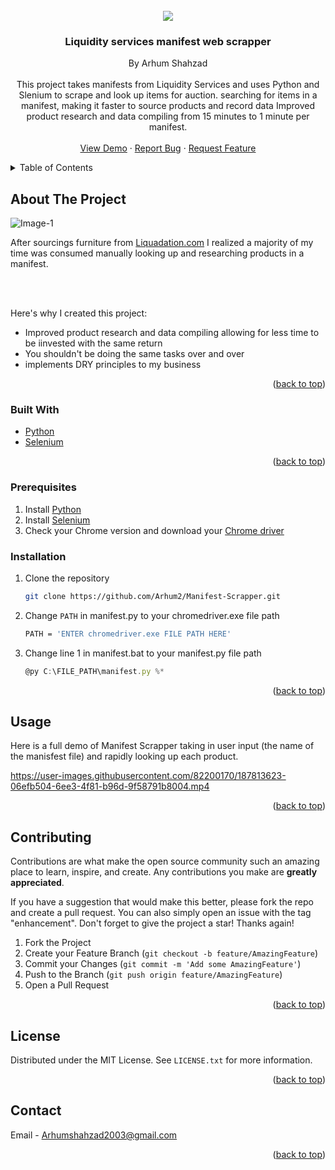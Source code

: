 
<!-- PROJECT LOGO -->
<br />
<div align="center">
  <a href="https://github.com/Arhum2/Manifest-Scrapper">
    <img src="https://user-images.githubusercontent.com/82200170/183231685-baf5e7c1-6d57-4c4d-9aa8-bba81d35b7d3.png">
  </a>

  <h3 align="center">Liquidity services manifest web scrapper</h3>

  <p align="center">
    By Arhum Shahzad
    <br />
    <br />
    <a>This project takes manifests from Liquidity Services and uses Python and Slenium to scrape and look up items for auction. searching for items in a manifest, making it faster to source products and record data Improved product research and data compiling from 15 minutes to 1 minute per manifest.
</a>
    <br />
    <br />
    <a href="#usage">View Demo</a>
    ·
    <a href="https://github.com/Arhum2/Manifest-Scrapper/issues">Report Bug</a>
    ·
    <a href="https://github.com/Arhum2/Manifest-Scrapper/pulls">Request Feature</a>
  </p>
</div>



<!-- TABLE OF CONTENTS -->
<details>
  <summary>Table of Contents</summary>
  <ol>
    <li>
      <a href="#about-the-project">About The Project</a>
      <ul>
        <li><a href="#built-with">Built With</a></li>
      </ul>
    </li>
    <li>
      <a href="#getting-started">Getting Started</a>
      <ul>
        <li><a href="#prerequisites">Prerequisites</a></li>
        <li><a href="#installation">Installation</a></li>
      </ul>
    </li>
    <li><a href="#usage">Usage</a></li>
    <li><a href="#roadmap">Roadmap</a></li>
    <li><a href="#contributing">Contributing</a></li>
    <li><a href="#license">License</a></li>
    <li><a href="#contact">Contact</a></li>
  </ol>
</details>



<!-- ABOUT THE PROJECT -->
## About The Project

![Image-1](https://user-images.githubusercontent.com/82200170/188043942-de4e5a6d-9d2d-41b4-9a2a-12a8f6d65d6b.jpg)

After sourcings furniture from [Liquadation.com](https://www.liquidation.com/index?gclid=CjwKCAjwnrjrBRAMEiwAXsCc40uSxzQCMHP_9XwiY_rmfUpJ4WB1EDi4zOMVMNMTv_jmsZp39XRB5xoCpfIQAvD_BwE) I realized a majority of my time was consumed manually looking up and researching products in a manifest.

<br></br>

Here's why I created this project:
* Improved product research and data compiling allowing for less time to be iinvested with the same return
* You shouldn't be doing the same tasks over and over
* implements DRY principles to my business


<p align="right">(<a href="#readme-top">back to top</a>)</p>



### Built With

* [Python](https://www.python.org/)
* [Selenium](https://www.selenium.dev/)


<p align="right">(<a href="#readme-top">back to top</a>)</p>


### Prerequisites

1. Install [Python](https://www.python.org/)
2. Install [Selenium](https://www.selenium.dev/)
3. Check your Chrome version and download your [Chrome driver](https://chromedriver.chromium.org/downloads)

### Installation

1. Clone the repository
   ```sh
   git clone https://github.com/Arhum2/Manifest-Scrapper.git
   ```
2. Change `PATH` in manifest.py to your chromedriver.exe file path
   ```sh
   PATH = 'ENTER chromedriver.exe FILE PATH HERE'
   ```
3. Change line 1 in manifest.bat to your manifest.py file path
   ```js
   @py C:\FILE_PATH\manifest.py %*
   ```

<p align="right">(<a href="#readme-top">back to top</a>)</p>



<!-- USAGE EXAMPLES -->
## Usage

Here is a full demo of Manifest Scrapper taking in user input (the name of the manisfest file) and rapidly looking up each product. 


https://user-images.githubusercontent.com/82200170/187813623-06efb504-6ee3-4f81-b96d-9f58791b8004.mp4


<p align="right">(<a href="#readme-top">back to top</a>)</p>


<!-- CONTRIBUTING -->
## Contributing

Contributions are what make the open source community such an amazing place to learn, inspire, and create. Any contributions you make are **greatly appreciated**.

If you have a suggestion that would make this better, please fork the repo and create a pull request. You can also simply open an issue with the tag "enhancement".
Don't forget to give the project a star! Thanks again!

1. Fork the Project
2. Create your Feature Branch (`git checkout -b feature/AmazingFeature`)
3. Commit your Changes (`git commit -m 'Add some AmazingFeature'`)
4. Push to the Branch (`git push origin feature/AmazingFeature`)
5. Open a Pull Request

<p align="right">(<a href="#readme-top">back to top</a>)</p>



<!-- LICENSE -->
## License

Distributed under the MIT License. See `LICENSE.txt` for more information.

<p align="right">(<a href="#readme-top">back to top</a>)</p>



<!-- CONTACT -->
## Contact

Email - Arhumshahzad2003@gmail.com


<p align="right">(<a href="#readme-top">back to top</a>)</p>
